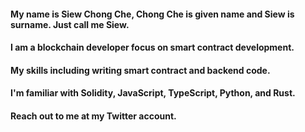 #### My name is Siew Chong Che, Chong Che is given name and Siew is surname. Just call me Siew.

#### I am a blockchain developer focus on smart contract development.

#### My skills including writing smart contract and backend code.

#### I'm familiar with Solidity, JavaScript, TypeScript, Python, and Rust.

#### Reach out to me at my Twitter account.
